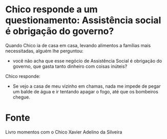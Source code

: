 # Chico responde a um questionamento: Assistência social é obrigação do governo?

Quando Chico ia de casa em casa, levando alimentos a famílias mais necessitadas, alguém lhe perguntou:  
- você não acha que esse negócio de Assistência Social é obrigação do governo, que gasta tanto dinheiro com coisas inúteis?

Chico responde:  
- Se vejo a casa de meu vizinho em chamas, nada me impede de pegar um balde de água e ir tentando apagar o fogo, até que os bombeiros chegue.

# Fonte
Livro momentos com o Chico Xavier
Adelino da Silveira